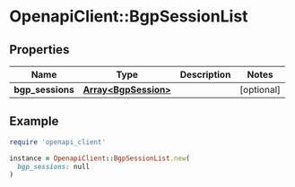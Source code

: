# OpenapiClient::BgpSessionList

## Properties

| Name | Type | Description | Notes |
| ---- | ---- | ----------- | ----- |
| **bgp_sessions** | [**Array&lt;BgpSession&gt;**](BgpSession.md) |  | [optional] |

## Example

```ruby
require 'openapi_client'

instance = OpenapiClient::BgpSessionList.new(
  bgp_sessions: null
)
```

